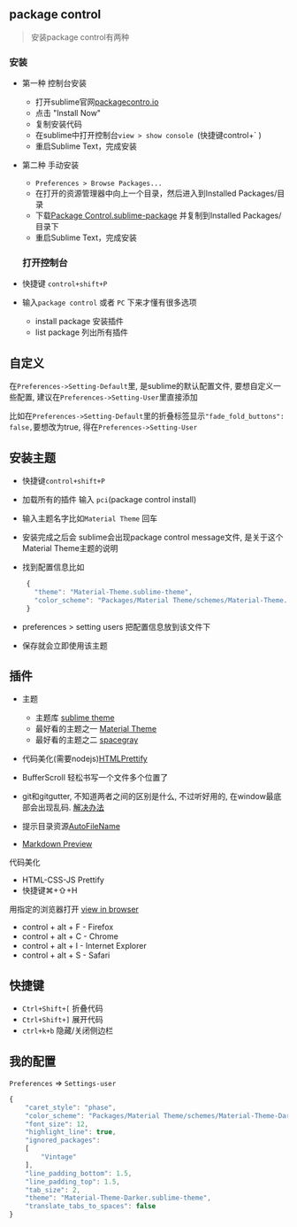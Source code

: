 ## package control
> 安装package control有两种 

### 安装

-  第一种 控制台安装
   - 打开sublime官网[packagecontro.io](https://packagecontrol.io/) 
   - 点击 "Install Now"
   - 复制安装代码
   - 在sublime中打开控制台`view > show console `(快捷键control+` )
   - 重启Sublime Text，完成安装

-  第二种 手动安装
   - `Preferences > Browse Packages...`
   - 在打开的资源管理器中向上一个目录，然后进入到Installed Packages/目录
   - 下载[Package Control.sublime-package](https://sublime.wbond.net/Package%20Control.sublime-package) 并复制到Installed Packages/目录下
   - 重启Sublime Text，完成安装

    ### 打开控制台

-  快捷键 `control+shift+P`
-  输入`package control` 或者 `PC` 下来才懂有很多选项
   - install package 安装插件
   - list package 列出所有插件

## 自定义

在`Preferences->Setting-Default`里, 是sublime的默认配置文件, 要想自定义一些配置, 建议在`Preferences->Setting-User`里直接添加

比如在`Preferences->Setting-Default`里的折叠标签显示`"fade_fold_buttons": false,`要想改为true, 得在`Preferences->Setting-User`

## 安装主题

- 快捷键`control+shift+P`
- 加载所有的插件 输入 `pci`(package control install)
- 输入主题名字比如`Material Theme` 回车
- 安装完成之后会 sublime会出现package control message文件, 是关于这个Material Theme主题的说明
- 找到配置信息比如
   
   ```javascript
    {
      "theme": "Material-Theme.sublime-theme",
      "color_scheme": "Packages/Material Theme/schemes/Material-Theme.tmTheme",
    }
    ```

- preferences > setting users 把配置信息放到该文件下
- 保存就会立即使用该主题

## 插件


- 主题

  - 主题库 [sublime theme](https://packagecontrol.io/browse/labels/theme)
  - 最好看的主题之一 [Material Theme](https://github.com/equinusocio/material-theme)
  - 最好看的主题之二 [spacegray](https://packagecontrol.io/packages/Monokai%20-%20Spacegray)

- 代码美化(需要nodejs)[HTMLPrettify](https://github.com/victorporof/Sublime-HTMLPrettify)
- BufferScroll 轻松书写一个文件多个位置了
- git和gitgutter, 不知道两者之间的区别是什么, 不过听好用的, 在window最底部会出现乱码. [解决办法](https://www.zhihu.com/question/20537304)
- 提示目录资源[AutoFileName](https://segmentfault.com/q/1010000002736092)
- [Markdown Preview](https://packagecontrol.io/packages/Markdown%20Preview)

代码美化

- HTML-CSS-JS Prettify
- 快捷键⌘+⇧+H

用指定的浏览器打开
[view in browser](https://github.com/adampresley/sublime-view-in-browser)

- control + alt + F - Firefox
- control + alt + C - Chrome
- control + alt + I - Internet Explorer
- control + alt + S - Safari


## 快捷键

- `Ctrl+Shift+[` 折叠代码
- `Ctrl+Shift+]` 展开代码
- `ctrl+k+b` 隐藏/关闭侧边栏

## 我的配置

`Preferences` => `Settings-user`

```javascript
{
	"caret_style": "phase",
	"color_scheme": "Packages/Material Theme/schemes/Material-Theme-Darker.tmTheme",
	"font_size": 12,
	"highlight_line": true,
	"ignored_packages":
	[
		"Vintage"
	],
	"line_padding_bottom": 1.5,
	"line_padding_top": 1.5,
	"tab_size": 2,
	"theme": "Material-Theme-Darker.sublime-theme",
	"translate_tabs_to_spaces": false
}
```
